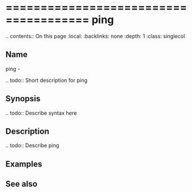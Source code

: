 

======================================
ping
======================================

.. contents:: On this page
    :local:
    :backlinks: none
    :depth: 1
    :class: singlecol

Name
----
ping - 

.. todo::
    Short description for ping

Synopsis
--------
.. todo::
   Describe syntax here

Description
-----------
.. todo::
    Describe ping

Examples
--------

See also
--------

